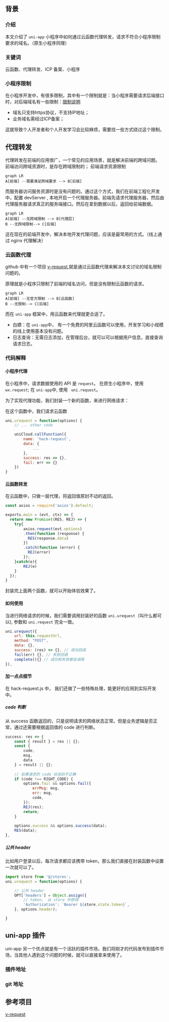 ## 背景
### 介绍
本文介绍了 `uni-app` 小程序中如何通过云函数代理转发，请求不符合小程序限制要求的域名。（原生小程序同理）

### 关键词
云函数、代理转发、ICP 备案、小程序

### 小程序限制
在小程序开发中，有很多限制，其中有一个限制就是：当小程序需要请求后端接口时，对后端域名有一些限制：[限制说明](https://developers.weixin.qq.com/miniprogram/dev/framework/ability/domain.html#%E9%99%90%E5%88%B6%E8%AF%B4%E6%98%8E)

- 域名只支持https协议，不支持IP地址；
- 业务域名需经过ICP备案；

这就导致个人开发者和个人开发学习会比较麻烦，需要找一些方式绕过这个限制。


## 代理转发
代理转发在前端的应用很广，一个常见的应用场景，就是解决前端的跨域问题。
前端访问跨域资源时，是存在跨域限制的；
前端请求资源限制
```mermaid
graph LR
A[前端] --需要满足跨域要求 --> B[后端] 
```

而服务器访问服务资源时是没有问题的。通过这个方式，我们在前端工程化开发中，配置 devServer , 本地开启一个代理服务器。前端先请求代理服务器，然后由代理服务器请求真正的服务端接口。然后在拿到数据以后，返回给前端数据。

```mermaid
graph LR
A[前端] --无跨域限制 --> B[代理层] 
B --无跨域限制--> C[后端] 
```

这在现在的前端开发中，解决本地开发代理问题，应该是最常用的方式。（线上通过 nginx 代理解决）

### 云函数代理
github 中有一个项目 [v-request](https://github.com/guren-cloud/v-request),就是通过云函数代理来解决本文讨论的域名限制问题的。

原理就是小程序只限制了前端的域名访问，但是没有限制云函数的请求。
```mermaid
graph LR
A[前端] --无官方限制 --> B[云函数] 
B --无限制--> C[后端] 
```

而在 `uni-app` 框架中，用云函数来代理就更合适了。

- 白嫖：在 `uni-app`中， 有一个免费的阿里云函数可以使用，开发学习和小规模的线上使用基本没有问题。
- 日志查询：无需日志添加，在管理后台，就可以可以根据用户信息，直接查询请求日志。

### 代码解释
#### 小程序代理
在小程序中，请求数据使用的 API 是 `request`。
在原生小程序中，使用 `wx.request`; 在 `uni-app`中, 使用 ` uni.request`。

为了实现代理功能，我们封装一个新的函数，来进行网络请求：

在这个函数中，我们请求云函数
```js
uni.urequest = function(options) {
	// ... other code

	uniCloud.callFunction({
		name: 'hack-request',
		data: {
			...
		},
		success: res => {},
		fail: err => {}
	})
}
```




#### 云函数转发
在云函数中，只做一层代理，将返回值原封不动的返回。
```js
const axios = require('axios').default;

exports.main = (evt, ctx) => {
  return new Promise((RES, REJ) => {
	try{
		axios.request(evt.options)
        .then(function (response) {
		  RES(response.data)
		})
		.catch(function (error) {
		  REJ(error)
		});
	}catch(e){
		REJ(e)
	}
  });
}
```

封装完上面两个函数，就可以开始体验效果了。

#### 如何使用
当进行网络请求的时候，我们需要调用封装好的函数 `uni.urequest`（叫什么都可以), 参数和 `uni.request` 完全一致。

```js
uni.urequest({
	url: this.requestUrl,
	method: "POST",
	data: {},
	success: (res) => {}, // 成功回调
	fail(err) {}, // 失败回调
	complete(){} // 成功和失败都会调用
}),
```

#### 加一点点细节
在 hack-request.js 中， 我们还做了一些特殊处理，能更好的应用到实际开发中。

##### code 判断
从 success 函数返回的，只是说明请求的网络状态正常。但是业务逻辑是否正常，通过还需要根据返回值的 code 进行判断。 

```js
success: res => {
	const { result } = res || {};
	const {
		code,
		msg,
		data
	} = result || {};
	
	// 如果请求的 code 状态码不正确
	if (code !== RIGHT_CODE) {
		options.fail && options.fail({
			errMsg: msg,
			err: msg,
			code,
		});
		REJ(res);
		return;
	}
	
	options.success && options.success(data);
	RES(data);
},
```

##### 公共 header
比如用户登录以后，每次请求都应该携带 token，那么我们直接在封装函数中设置一次就可以了。
```js
import store from '@/stores';
uni.urequest = function(options) {

	// 公共 header
	OPT['headers'] = Object.assign({
		// token， 从 store 中获得
		'Authorization': `Bearer ${store.state.token}`,
	}, options.header);

}
```

## uni-app 插件
uni-app 另一个优点就是有一个活跃的插件市场，我们将刚才的代码发布到插件市场，当其他人遇到这个问题的时候，就可以直接拿来使用了。

### 插件地址

### git 地址


## 参考项目
[v-request](https://github.com/guren-cloud/v-request)
